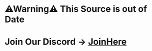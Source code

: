 # ⚠Warning⚠ This Source is out of Date

# Join Our Discord -> [JoinHere](https://discord.gg/8pbVDDamha)
